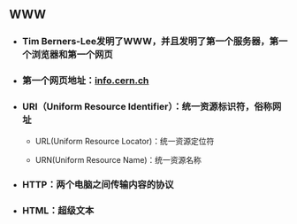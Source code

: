 ## WWW

* ### Tim Berners-Lee发明了WWW，并且发明了第一个服务器，第一个浏览器和第一个网页
* ### 第一个网页地址：[info.cern.ch](http://info.cern.ch/)
* ### URI（Uniform Resource Identifier）：统一资源标识符，俗称网址



  * URL\(Uniform Resource Locator\)：统一资源定位符

  * URN\(Uniform Resource Name\)：统一资源名称

* ### HTTP：两个电脑之间传输内容的协议
* ### HTML：超级文本



